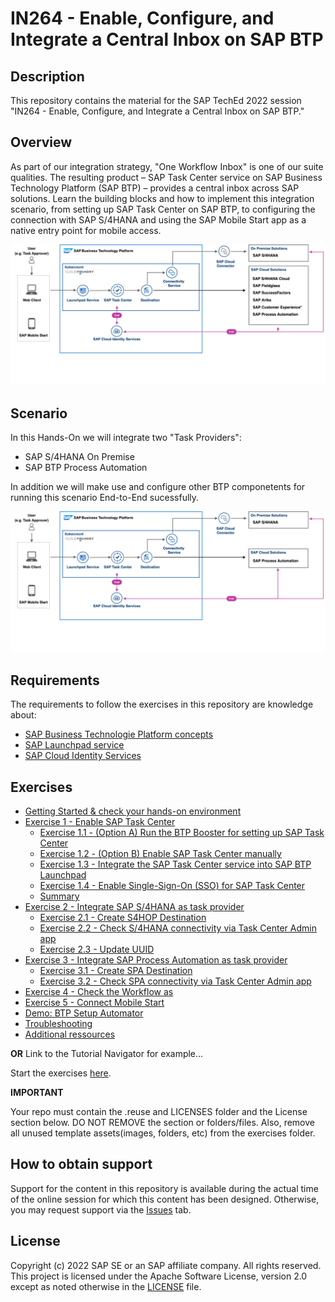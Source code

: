 # IN264 - Enable, Configure, and Integrate a Central Inbox on SAP BTP

## Description

This repository contains the material for the SAP TechEd 2022 session "IN264 - Enable, Configure, and Integrate a Central Inbox on SAP BTP."

## Overview

As part of our integration strategy, "One Workflow Inbox" is one of our suite qualities. The resulting product – SAP Task Center service on SAP Business Technology Platform (SAP BTP) – provides a central inbox across SAP solutions. Learn the building blocks and how to implement this integration scenario, from setting up SAP Task Center on SAP BTP, to configuring the connection with SAP S/4HANA and using the SAP Mobile Start app as a native entry point for mobile access. 

![SAP BTP Solution Diagram - SAP Task Center](images/taskcenter_scenario_btp_solution_diagram.png)

## Scenario

In this Hands-On we will integrate two "Task Providers":

- SAP S/4HANA On Premise
- SAP BTP Process Automation

In addition we will make use and configure other BTP componetents for running this scenario End-to-End sucessfully.

![SAP BTP Solution Diagram - SAP Task Center](images/0_btp_taskcenter_teched_scenario.png)

## Requirements

The requirements to follow the exercises in this repository are knowledge about:

- [SAP Business Technologie Platform concepts](https://help.sap.com/docs/BTP/65de2977205c403bbc107264b8eccf4b/73beb06e127f4e47b849aa95344aabe1.html)
- [SAP Launchpad service](https://help.sap.com/docs/Launchpad_Service/8c8e1958338140699bd4811b37b82ece/9db48fa44f7e4c62a01bc74c82e74e07.html)
- [SAP Cloud Identity Services](https://help.sap.com/docs/SAP_CLOUD_IDENTITY)

## Exercises

- [Getting Started & check your hands-on environment ](exercises/ex0/)
- [Exercise 1 - Enable SAP Task Center](exercises/ex1/)
    - [Exercise 1.1 - (Option A) Run the BTP Booster for setting up SAP Task Center](exercises/ex1/README.md#exercise-11-execute-the-sap-task-center-booster)
    - [Exercise 1.2 - (Option B) Enable SAP Task Center manually](exercises/ex1/README.md#exercise-12-enable-sap-task-center-manually)
    - [Exercise 1.3 - Integrate the SAP Task Center service into SAP BTP Launchpad ](exercises/ex1/README.md#exercise-13-integrate-the-sap-task-center-service-into-sap-btp-launchpad)
    - [Exercise 1.4 - Enable Single-Sign-On (SSO) for SAP Task Center](exercises/ex1/README.md#exercise-14-enable-single-sign-on-sso-for-sap-task-center)
    - [Summary](exercises/ex1/README.md#summary)
- [Exercise 2 - Integrate SAP S/4HANA as task provider](exercises/ex2/README.md)
    - [Exercise 2.1 - Create S4HOP Destination](exercises/ex2/README.md#exercise-21-sub-exercise-1-description)
    - [Exercise 2.2 - Check S/4HANA connectivity via Task Center Admin app](exercises/ex2/README.md#exercise-22-sub-exercise-2-description)
    - [Exercise 2.3 - Update UUID](exercises/ex2/README.md#exercise-22-sub-exercise-2-description)
- [Exercise 3 - Integrate SAP Process Automation as task provider](exercises/ex3/README.md)
    - [Exercise 3.1 - Create SPA Destination](exercises/ex3/README.md#exercise-31-sub-exercise-1-description)
    - [Exercise 3.2 - Check SPA connectivity via Task Center Admin app](exercises/ex2/README.md#exercise-22-sub-exercise-2-description)
- [Exercise 4 - Check the Workflow as](exercises/ex2/README.md#exercise-22-sub-exercise-2-description)   
- [Exercise 5 - Connect Mobile Start](exercises/ex2/README.md#exercise-22-sub-exercise-2-description)
- [Demo: BTP Setup Automator](https://github.com/SAP-samples/btp-setup-automator)
- [Troubleshooting](exercises/ex2/)
- [Additional ressources](exercises/ex2/)

  
**OR** Link to the Tutorial Navigator for example...

Start the exercises [here](https://developers.sap.com/tutorials/abap-environment-trial-onboarding.html).

**IMPORTANT**

Your repo must contain the .reuse and LICENSES folder and the License section below. DO NOT REMOVE the section or folders/files. Also, remove all unused template assets(images, folders, etc) from the exercises folder. 

## How to obtain support

Support for the content in this repository is available during the actual time of the online session for which this content has been designed. Otherwise, you may request support via the [Issues](../../issues) tab.

## License
Copyright (c) 2022 SAP SE or an SAP affiliate company. All rights reserved. This project is licensed under the Apache Software License, version 2.0 except as noted otherwise in the [LICENSE](LICENSES/Apache-2.0.txt) file.
